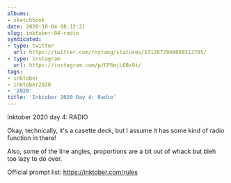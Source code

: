 ```yaml
---
albums:
- sketchbook
date: 2020-10-04 08:12:21
slug: inktober-04-radio
syndicated:
- type: twitter
  url: https://twitter.com/roytang/statuses/1312677946650312705/
- type: instagram
  url: https://instagram.com/p/CF6mjL6Bx9i/
tags:
- inktober
- inktober2020
- '2020'
title: 'Inktober 2020 Day 4: Radio'
---
```


Inktober 2020 day 4: RADIO

Okay, technically, it's a casette deck, but I assume it has some kind of radio function in there!

Also, some of the line angles, proportions are a bit out of whack but bleh too lazy to do over.

Official prompt list: https://inktober.com/rules